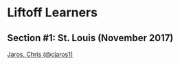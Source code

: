 # Liftoff Learners

## Section \#1: St. Louis (November 2017)

[Jaros, Chris (@cjaros1)](https://github.com/cjaros1/liftoff)
